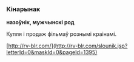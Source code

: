 ### Кінарынак
**назоўнік, мужчынскі род**

Купля і продаж фільмаў рознымі краінамі.

<a rel="author">[http://rv-blr.com/](http://rv-blr.com/slounik.jsp?letterId=0&maskId=0&pageId=1395)</a>
